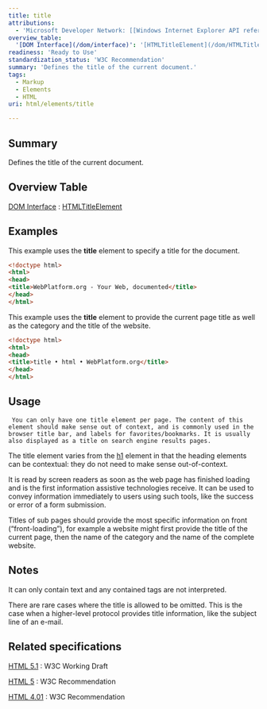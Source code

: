 ```yaml
---
title: title
attributions:
  - 'Microsoft Developer Network: [[Windows Internet Explorer API reference](http://msdn.microsoft.com/en-us/library/ie/hh828809%28v=vs.85%29.aspx) Article]'
overview_table:
  '[DOM Interface](/dom/interface)': '[HTMLTitleElement](/dom/HTMLTitleElement)'
readiness: 'Ready to Use'
standardization_status: 'W3C Recommendation'
summary: 'Defines the title of the current document.'
tags:
  - Markup
  - Elements
  - HTML
uri: html/elements/title

---
```

## Summary

Defines the title of the current document.

## Overview Table

[DOM Interface](/dom/interface)
:   [HTMLTitleElement](/dom/HTMLTitleElement)

## Examples

This example uses the **title** element to specify a title for the document.

``` html
<!doctype html>
<html>
<head>
<title>WebPlatform.org - Your Web, documented</title>
</head>
</html>
```

This example uses the **title** element to provide the current page title as well as the category and the title of the website.

``` html
<!doctype html>
<html>
<head>
<title>title • html • WebPlatform.org</title>
</head>
</html>
```

## Usage

     You can only have one title element per page. The content of this element should make sense out of context, and is commonly used in the browser title bar, and labels for favorites/bookmarks. It is usually also displayed as a title on search engine results pages.

The title element varies from the [h1](/html/elements/hn) element in that the heading elements can be contextual: they do not need to make sense out-of-context.

It is read by screen readers as soon as the web page has finished loading and is the first information assistive technologies receive. It can be used to convey information immediately to users using such tools, like the success or error of a form submission.

Titles of sub pages should provide the most specific information on front (“front-loading”), for example a website might first provide the title of the current page, then the name of the category and the name of the complete website.

## Notes

It can only contain text and any contained tags are not interpreted.

There are rare cases where the title is allowed to be omitted. This is the case when a higher-level protocol provides title information, like the subject line of an e-mail.

## Related specifications

[HTML 5.1](http://www.w3.org/TR/html51/document-metadata.html#the-title-element)
:   W3C Working Draft

[HTML 5](http://www.w3.org/TR/html5/document-metadata.html#the-title-element)
:   W3C Recommendation

[HTML 4.01](http://www.w3.org/TR/html401/struct/global.html#edef-TITLE)
:   W3C Recommendation
